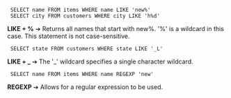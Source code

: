      SELECT name FROM items WHERE name LIKE 'new%'       
     SELECT city FROM customers WHERE city LIKE 'h%d'       
**LIKE + %** ➔ Returns all names that start with new%. '%' is a wildcard in this case. This statement is not case-sensitive.   

     SELECT state FROM customers WHERE state LIKE '_L'        
**LIKE + \_** ➔ The '\_' wildcard specifies a single character wildcard.   


     SELECT name FROM items WHERE name REGEXP 'new'       
**REGEXP** ➔ Allows for a regular expression to be used.  